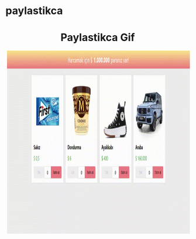 # paylastikca
<h1 align="center">Paylastikca Gif</h1>
<p><img align="right" src="https://github.com/melihasonbahar/paylastikca/blob/main/screen-capture%20(1)%20(1).gif" width="500" height="500" /></p>
